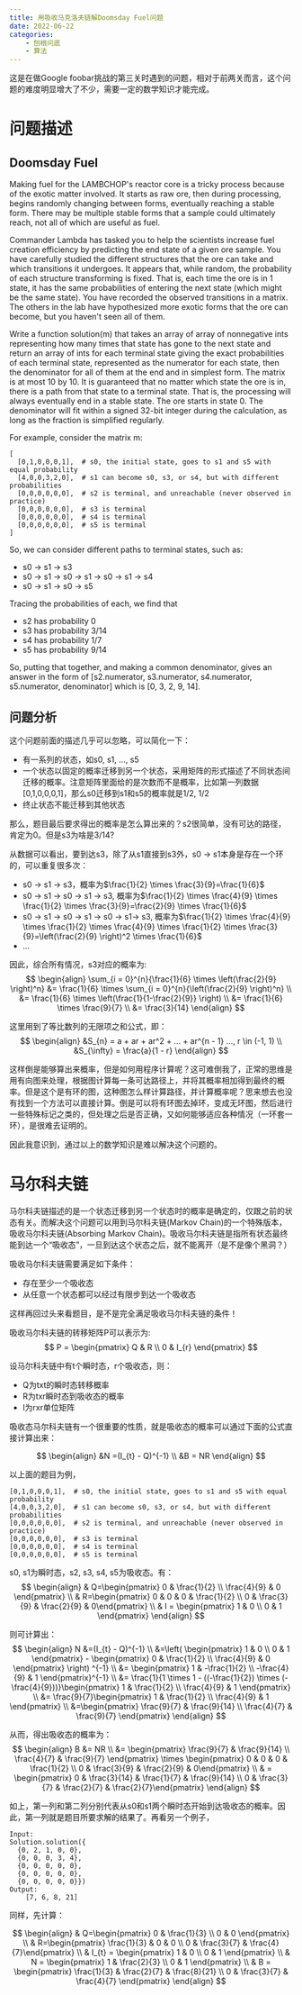 ```yaml
---
title: 用吸收马克洛夫链解Doomsday Fuel问题
date: 2022-06-22
categories:  
    - 刨根问底
    - 算法
---
```

这是在做Google foobar挑战的第三关时遇到的问题，相对于前两关而言，这个问题的难度明显增大了不少，需要一定的数学知识才能完成。

<!-- more -->

# 问题描述

## Doomsday Fuel

Making fuel for the LAMBCHOP's reactor core is a tricky process because of the exotic matter involved. It starts as raw ore, then during processing, begins randomly changing between forms, eventually reaching a stable form. There may be multiple stable forms that a sample could ultimately reach, not all of which are useful as fuel. 

Commander Lambda has tasked you to help the scientists increase fuel creation efficiency by predicting the end state of a given ore sample. You have carefully studied the different structures that the ore can take and which transitions it undergoes. It appears that, while random, the probability of each structure transforming is fixed. That is, each time the ore is in 1 state, it has the same probabilities of entering the next state (which might be the same state).  You have recorded the observed transitions in a matrix. The others in the lab have hypothesized more exotic forms that the ore can become, but you haven't seen all of them.

Write a function solution(m) that takes an array of array of nonnegative ints representing how many times that state has gone to the next state and return an array of ints for each terminal state giving the exact probabilities of each terminal state, represented as the numerator for each state, then the denominator for all of them at the end and in simplest form. The matrix is at most 10 by 10. It is guaranteed that no matter which state the ore is in, there is a path from that state to a terminal state. That is, the processing will always eventually end in a stable state. The ore starts in state 0. The denominator will fit within a signed 32-bit integer during the calculation, as long as the fraction is simplified regularly. 

For example, consider the matrix m:
```
[
  [0,1,0,0,0,1],  # s0, the initial state, goes to s1 and s5 with equal probability
  [4,0,0,3,2,0],  # s1 can become s0, s3, or s4, but with different probabilities
  [0,0,0,0,0,0],  # s2 is terminal, and unreachable (never observed in practice)
  [0,0,0,0,0,0],  # s3 is terminal
  [0,0,0,0,0,0],  # s4 is terminal
  [0,0,0,0,0,0],  # s5 is terminal
]
```
So, we can consider different paths to terminal states, such as:

* s0 -> s1 -> s3
* s0 -> s1 -> s0 -> s1 -> s0 -> s1 -> s4
* s0 -> s1 -> s0 -> s5

Tracing the probabilities of each, we find that

* s2 has probability 0
* s3 has probability 3/14
* s4 has probability 1/7
* s5 has probability 9/14

So, putting that together, and making a common denominator, gives an answer in the form of
[s2.numerator, s3.numerator, s4.numerator, s5.numerator, denominator] which is
[0, 3, 2, 9, 14].

## 问题分析
这个问题前面的描述几乎可以忽略，可以简化一下：

* 有一系列的状态，如s0, s1, ..., s5
* 一个状态以固定的概率迁移到另一个状态，采用矩阵的形式描述了不同状态间迁移的概率。注意矩阵里面给的是次数而不是概率，比如第一列数据 [0,1,0,0,0,1]，那么s0迁移到s1和s5的概率就是1/2, 1/2
* 终止状态不能迁移到其他状态

那么，题目最后要求得出的概率是怎么算出来的？s2很简单，没有可达的路径，肯定为0。但是s3为啥是3/14?

从数据可以看出，要到达s3，除了从s1直接到s3外，s0 -> s1本身是存在一个环的，可以重复很多次：

* s0 -> s1 -> s3，概率为$\frac{1}{2} \times \frac{3}{9}=\frac{1}{6}$
* s0 -> s1 -> s0 -> s1 -> s3, 概率为$\frac{1}{2} \times \frac{4}{9} \times \frac{1}{2} \times \frac{3}{9}=\frac{2}{9} \times \frac{1}{6}$
* s0 -> s1 -> s0 -> s1 -> s0 -> s1-> s3, 概率为$\frac{1}{2} \times \frac{4}{9} \times \frac{1}{2} \times \frac{4}{9} \times \frac{1}{2} \times \frac{3}{9}=\left(\frac{2}{9} \right)^2 \times \frac{1}{6}$
* ...

因此，综合所有情况，s3对应的概率为:
$$
\begin{align}
\sum_{i = 0}^{n}{\frac{1}{6} \times \left(\frac{2}{9} \right)^n} &= \frac{1}{6} \times \sum_{i = 0}^{n}{\left(\frac{2}{9} \right)^n} \\
  &= \frac{1}{6} \times \left(\frac{1}{1-\frac{2}{9}} \right) \\
  &= \frac{1}{6} \times \frac{9}{7} \\
  &= \frac{3}{14}
\end{align}
$$

这里用到了等比数列的无限项之和公式，即：
$$
\begin{align}
&S_{n} = a + ar + ar^2 + ... + ar^{n - 1} ..., r \in (-1, 1) \\
&S_{\infty} = \frac{a}{1 - r}
\end{align}
$$

这样倒是能够算出来概率，但是如何用程序计算呢？这可难倒我了，正常的思维是用有向图来处理，根据图计算每一条可达路径上，并将其概率相加得到最终的概率。但是这个是有环的图，这种图怎么样计算路径，并计算概率呢？思来想去也没有找到一个方法可以直接计算。倒是可以将有环图去掉环，变成无环图，然后进行一些特殊标记之类的，但处理之后是否正确，又如何能够适应各种情况（一环套一环），是很难去证明的。

因此我意识到，通过以上的数学知识是难以解决这个问题的。

# 马尔科夫链
马尔科夫链描述的是一个状态迁移到另一个状态时的概率是确定的，仅跟之前的状态有关。而解决这个问题可以用到马尔科夫链(Markov Chain)的一个特殊版本，吸收马尔科夫链(Absorbing Markov Chain)。吸收马尔科夫链是指所有状态最终能到达一个“吸收态”，一旦到达这个状态之后，就不能离开（是不是像个黑洞？）

吸收马尔科夫链需要满足如下条件：

* 存在至少一个吸收态
* 从任意一个状态都可以经过有限步到达一个吸收态

这样再回过头来看题目，是不是完全满足吸收马尔科夫链的条件！

吸收马尔科夫链的转移矩阵P可以表示为:
$$
P = \begin{pmatrix} Q & R \\ 0  & I_{r} \end{pmatrix}
$$

设马尔科夫链中有t个瞬时态，r个吸收态，则：

* Q为txt的瞬时态转移概率
* R为txr瞬时态到吸收态的概率
* I为rxr单位矩阵

吸收态马尔科夫链有一个很重要的性质，就是吸收态的概率可以通过下面的公式直接计算出来：

$$
\begin{align}
&N =(I_{t} - Q)^{-1} \\
&B = NR
\end{align}
$$

以上面的题目为例，
```
[0,1,0,0,0,1],  # s0, the initial state, goes to s1 and s5 with equal probability
[4,0,0,3,2,0],  # s1 can become s0, s3, or s4, but with different probabilities
[0,0,0,0,0,0],  # s2 is terminal, and unreachable (never observed in practice)
[0,0,0,0,0,0],  # s3 is terminal
[0,0,0,0,0,0],  # s4 is terminal
[0,0,0,0,0,0],  # s5 is terminal
```

s0, s1为瞬时态，s2, s3, s4, s5为吸收态。有：
$$
\begin{align}
& Q=\begin{pmatrix} 0 & \frac{1}{2} \\ \frac{4}{9} & 0 \end{pmatrix} \\
& R=\begin{pmatrix} 0 & 0 & 0 & \frac{1}{2} \\ 0 & \frac{3}{9}  & \frac{2}{9} & 0\end{pmatrix} \\
& I = \begin{pmatrix} 1 & 0 \\ 0 & 1 \end{pmatrix} 
\end{align}
$$

则可计算出：
$$
\begin{align}
N &=(I_{t} - Q)^{-1} \\
  &=\left( \begin{pmatrix} 1 & 0 \\ 0 & 1 \end{pmatrix} - \begin{pmatrix} 0 & \frac{1}{2} \\ \frac{4}{9} & 0 \end{pmatrix}
\right) ^{-1} \\
  &= \begin{pmatrix} 1 & -\frac{1}{2} \\ -\frac{4}{9} & 1 \end{pmatrix}^{-1} \\
  &= \frac{1}{1 \times 1 - ((-\frac{1}{2}) \times (-\frac{4}{9}))}\begin{pmatrix} 1 & \frac{1}{2} \\ \frac{4}{9} & 1 \end{pmatrix} \\
  &= \frac{9}{7}\begin{pmatrix} 1 & \frac{1}{2} \\ \frac{4}{9} & 1 \end{pmatrix} \\
  &=\begin{pmatrix} \frac{9}{7} & \frac{9}{14} \\ \frac{4}{7} & \frac{9}{7} \end{pmatrix}
\end{align}
$$

从而，得出吸收态的概率为：
$$
\begin{align}
B &= NR \\
  &= \begin{pmatrix} \frac{9}{7} & \frac{9}{14} \\ \frac{4}{7} & \frac{9}{7} \end{pmatrix} \times \begin{pmatrix} 0 & 0 & 0 & \frac{1}{2} \\ 0 & \frac{3}{9}  & \frac{2}{9} & 0\end{pmatrix} \\
  & = \begin{pmatrix} 0 & \frac{3}{14} & \frac{1}{7} & \frac{9}{14} \\ 0 & \frac{3}{7} & \frac{2}{7} & \frac{2}{7}\end{pmatrix}
\end{align}
$$

如上，第一列和第二列分别代表从s0和s1两个瞬时态开始到达吸收态的概率。因此，第一列就是题目所要求解的结果了。再看另一个例子，

```
Input:
Solution.solution({
  {0, 2, 1, 0, 0}, 
  {0, 0, 0, 3, 4}, 
  {0, 0, 0, 0, 0}, 
  {0, 0, 0, 0, 0}, 
  {0, 0, 0, 0, 0}})
Output:
    [7, 6, 8, 21]
```

同样，先计算：

$$
\begin{align}
& Q=\begin{pmatrix} 0 & \frac{1}{3} \\ 0 & 0 \end{pmatrix} \\
& R=\begin{pmatrix} \frac{1}{3} & 0 & 0 \\ 0 & \frac{3}{7}  & \frac{4}{7}\end{pmatrix} \\
& I_{t} = \begin{pmatrix} 1 & 0 \\ 0 & 1 \end{pmatrix} \\
& N = \begin{pmatrix} 1 & \frac{2}{3} \\ 0 & 1 \end{pmatrix} \\
& B = \begin{pmatrix} \frac{1}{3} & \frac{2}{7} & \frac{8}{21} \\ 0 & \frac{3}{7} & \frac{4}{7} \end{pmatrix} 
\end{align}
$$
